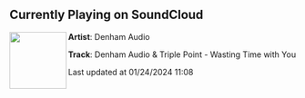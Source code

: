 ## Currently Playing on SoundCloud

[<img align="left" width="100" src="https://i1.sndcdn.com/artworks-Lq7hs3WzAOaX-0-t500x500.jpg">](https://soundcloud.com/denhamaudio/denham-audio-triple-point-2?in=saxurn/sets/tmp/)

**Artist**: Denham Audio 

**Track**: Denham Audio & Triple Point - Wasting Time with You

Last updated at 01/24/2024 11:08
